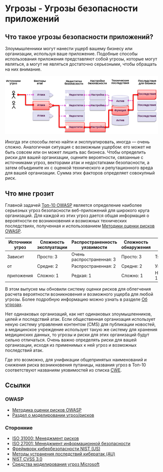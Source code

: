 # Угрозы - Угрозы безопасности приложений

## Что такое угрозы безопасности приложений?

Злоумышленники могут нанести ущерб вашему бизнесу или организации, используя ваше приложение. Подобные способы использования приложения представляют собой угрозы, которые могут являться, а могут не являться достаточно серьезными, чтобы обращать на них внимание.

![Угрозы безопасности приложений](images/0x10-risk-1.png)

Иногда эти способы легко найти и эксплуатировать, иногда — очень сложно. Аналогичная ситуация с возможным ущербом: его может не быть совсем или он может лишить вас бизнеса. Чтобы определить риски для вашей организации, оцените вероятности, связанные с источниками угроз, векторами атак и недостатками безопасности, а затем объедините их с оценкой технического и репутационного вреда для вашей организации. Сумма этих факторов определяет совокупный риск.

## Что мне грозит

Главной задачей [Топ-10 OWASP](https://owasp.org/www-project-top-ten/) является определение наиболее серьезных угроз безопасности веб-приложений для широкого круга организаций. Для каждой из этих угроз дается общая информация о вероятности ее возникновения и возможных технических последствиях, полученная и использованием [Методики оценки рисков OWASP](https://owasp.org/www-community/OWASP_Risk_Rating_Methodology).

| Источники угроз | Сложность эксплуатации | Распространенность уязвимости | Сложность обнаружения | Технические последствия | Последствия для бизнеса |
|-----------------|------------------------|-------------------------------|-----------------------|-------------------------|-------------------------|
| Зависит         | Просто: 3              | Очень распространенная: 3     | Просто: 3             | Тяжелые: 3              | Зависит                 |
| от              | Средне: 2              | Распространенная: 2           | Средне: 2             | Умеренные: 2            | от                      |
| приложения      | Сложно: 1              | Редкая: 1                     | Сложно: 1             | Незначительные: 1       | бизнеса                 |

В этом выпуске мы обновили систему оценки рисков для облегчения расчета вероятности возникновения и возможного ущерба для любой угрозы. Более подробную информацию можно узнать в разделе [Об угрозах](0xc0-note-about-risks.md). 

Нет одинаковых организаций, как нет одинаковых злоумышленников, целей и последствий атак. Если общественная организация использует некую систему управления контентом (CMS) для публикации новостей, а медицинское учреждение использует такую же систему для хранения медицинских данных, то угрозы и риски для этих организаций будут сильно отличаться. Очень важно определять риски для вашей организации, исходя из применимых к ней угроз и возможных последствий атак.

Где это возможно, для унификации общепринятых наименований и снижения риска возникновения путаницы, названия угроз в Топ-10 соответствуют названиям уязвимостей из списка [CWE](https://cwe.mitre.org/).

## Ссылки

### OWASP

* [Методика оценки рисков OWASP](https://owasp.org/www-community/OWASP_Risk_Rating_Methodology)
* [Раздел о моделировании угроз/рисков](https://owasp.org/www-community/Threat_Modeling)

### Сторонние

* [ISO 31000: Менеджмент рисков](https://www.iso.org/iso-31000-risk-management.html)
* [ISO 27001: Менеджмент информационной безопасности](https://www.iso.org/isoiec-27001-information-security.html)
* [Фреймворк кибербезопасности NIST (US)](https://www.nist.gov/cyberframework)
* [Методы устранения последствий кибератак (AU)](https://www.cyber.gov.au/acsc/view-all-content/publications/strategies-mitigate-cyber-security-incidents)
* [NIST CVSS 3.0](https://nvd.nist.gov/vuln-metrics/cvss/v3-calculator)
* [Средства моделирования угроз Microsoft](https://www.microsoft.com/en-us/download/details.aspx?id=49168)
